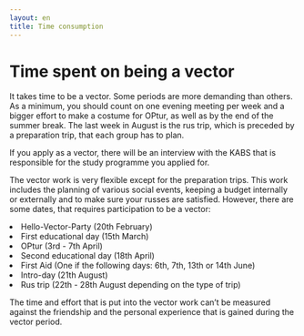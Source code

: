 ```yaml
---
layout: en
title: Time consumption
---
```

<h1>Time spent on being a vector</h1>

<div id="poster-image" style="background-image: url('/static/img/tidsforbrug.gif');">
</div>

<p>It takes time to be a vector. Some periods are more demanding than others. As a minimum, you should count on one evening meeting per week and a bigger effort to make a costume for OPtur, as well as by the end of the summer break. The last week in August is the rus trip, which is preceded by a preparation trip, that each group has to plan.</p>

<p>If you apply as a vector, there will be an interview with the KABS that is responsible for the study programme you applied for.</p> 

<p>The vector work is very flexible except for the preparation trips. This work includes the planning of various social events, keeping a budget internally or externally and to make sure your russes are satisfied. However, there are some dates, that requires participation to be a vector:</p>

<li>Hello-Vector-Party (20th February)</li>
<li>First educational day (15th March)</li>
<li>OPtur (3rd - 7th April)</li>
<li>Second educational day (18th April)</li>
<li>First Aid (One if the following days: 6th, 7th, 13th or 14th June)</li>
<li>Intro-day (21th August)</li>
<li>Rus trip (22th  - 28th August depending on the type of trip)</li>

<p>The time and effort that is put into the vector work can’t be measured against the friendship and the personal experience that is gained during the vector period.</p>

